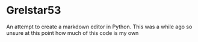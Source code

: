 # Grelstar53

An attempt to create a markdown editor in Python. This was a while ago so unsure at this point how much of this code is my own
